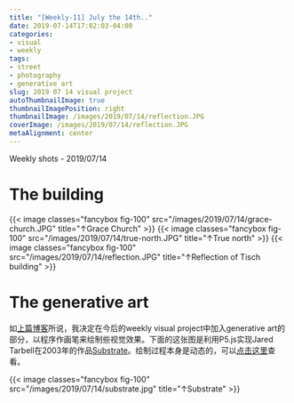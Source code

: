```yaml
---
title: "[Weekly-11] July the 14th.."
date: 2019-07-14T17:02:03-04:00
categories:
- visual
- weekly
tags:
- street
- photography
- generative art
slug: 2019 07 14 visual project
autoThumbnailImage: true
thumbnailImagePosition: right
thumbnailImage: /images/2019/07/14/reflection.JPG
coverImage: /images/2019/07/14/reflection.JPG
metaAlignment: center
---
```


Weekly shots - 2019/07/14
<!--more-->
<!-- toc -->

# The building
{{< image classes="fancybox fig-100" src="/images/2019/07/14/grace-church.JPG"  title="↑Grace Church" >}}
{{< image classes="fancybox fig-100" src="/images/2019/07/14/true-north.JPG"  title="↑True north" >}}
{{< image classes="fancybox fig-100" src="/images/2019/07/14/reflection.JPG"  title="↑Reflection of Tisch building" >}}

# The generative art

如[上篇博客](/2019/07/engineering-is-magic/)所说，我决定在今后的weekly visual project中加入generative art的部分，以程序作画笔来绘制些视觉效果。下面的这张图是利用P5.js实现Jared Tarbell在2003年的作品[Substrate](http://www.complexification.net/gallery/machines/substrate/)。绘制过程本身是动态的，可以[点击这里](/2019/07/engineering-is-magic/#substrate)查看。

{{< image classes="fancybox fig-100" src="/images/2019/07/14/substrate.jpg"  title="↑Substrate" >}}
